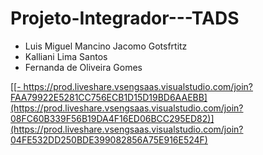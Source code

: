 # Projeto-Integrador---TADS

- Luis Miguel Mancino Jacomo Gotsfrtitz
- Kalliani Lima Santos
- Fernanda de Oliveira Gomes

[[[- https://prod.liveshare.vsengsaas.visualstudio.com/join?FAA79922E5281CC756ECB1D15D19BD6AAEBB](https://prod.liveshare.vsengsaas.visualstudio.com/join?08FC60B339F56B19DA4F16ED06BCC295ED82)](https://prod.liveshare.vsengsaas.visualstudio.com/join?04FE532DD250BDE399082856A75E916E524F)
](https://prod.liveshare.vsengsaas.visualstudio.com/join?3241245D0B13AC9722B06C6289D70DC1D9EB)
